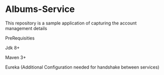 # Albums-Service

This repository is a sample application of capturing the account management details

PreRequisities

Jdk 8+

Maven 3+

Eureka (Additional Configuration needed for handshake between services)
